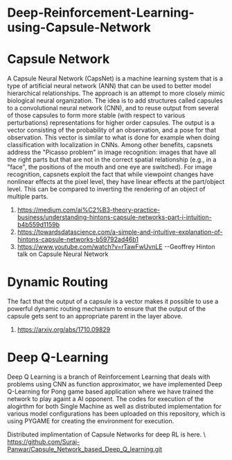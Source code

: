 # Deep-Reinforcement-Learning-using-Capsule-Network
# Capsule Network
A Capsule Neural Network (CapsNet) is a machine learning system that is a type of artificial neural network (ANN) that can be used to better model hierarchical relationships. The approach is an attempt to more closely mimic biological neural organization.
The idea is to add structures called capsules to a convolutional neural network (CNN), and to reuse output from several of those capsules to form more stable (with respect to various perturbations) representations for higher order capsules. The output is a vector consisting of the probability of an observation, and a pose for that observation. This vector is similar to what is done for example when doing classification with localization in CNNs.
Among other benefits, capsnets address the "Picasso problem" in image recognition: images that have all the right parts but that are not in the correct spatial relationship (e.g., in a "face", the positions of the mouth and one eye are switched). For image recognition, capsnets exploit the fact that while viewpoint changes have nonlinear effects at the pixel level, they have linear effects at the part/object level. This can be compared to inverting the rendering of an object of multiple parts.

1. https://medium.com/ai%C2%B3-theory-practice-business/understanding-hintons-capsule-networks-part-i-intuition-b4b559d1159b
2. https://towardsdatascience.com/a-simple-and-intuitive-explanation-of-hintons-capsule-networks-b59792ad46b1
3. https://www.youtube.com/watch?v=rTawFwUvnLE  --Geoffrey Hinton talk on Capsule Neural Network

# Dynamic Routing
The fact that the output of a capsule is a vector makes it possible to use a powerful dynamic routing
mechanism to ensure that the output of the capsule gets sent to an appropriate parent in the layer
above.
1. https://arxiv.org/abs/1710.09829

# Deep Q-Learning
Deep Q Learning is a branch of Reinforcement Learning that deals with problems using CNN as function approximator, we have implemented Deep Q-Learning for Pong game based application where we have trained the network to play againt a AI opponent. The codes for execution of the alogirthm for both Single Machine as well as distributed implementation for various model configurations has been uploaded on this repository, which is using PYGAME for creating the environment for execution.


Distributed implimentation of Capsule Networks for deep RL is here. \\
https://github.com/Suraj-Panwar/Capsule_Network_based_Deep_Q_learning.git
